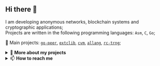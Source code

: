 ## Hi there 👋

I am developing anonymous networks, blockchain systems and cryptographic applications;<br/>
Projects are written in the following programming languages: `Asm`, `C`, `Go`;<br/>

🌱 Main projects: [`go-peer`](https://github.com/number571/go-peer), [`extclib`](https://github.com/number571/extclib), [`cvm`](https://github.com/number571/cvm), [`allang`](https://github.com/number571/allang), [`rc-trng`](https://github.com/number571/rc-trng);<br/>

<details>
  <summary> 💬 <b>More about my projects</b></summary>

### Text

#### Research articles

* Theory of the structure of hidden systems: [theory_of_the_structure_of_hidden_systems.pdf](https://github.com/number571/go-peer/blob/master/docs/theory_of_the_structure_of_hidden_systems.pdf);
* Monolithic cryptographic protocol: [monolithic_cryptographic_protocol.pdf](https://github.com/number571/go-peer/blob/master/docs/monolithic_cryptographic_protocol.pdf);
* Abstract anonymous networks: [abstract_anonymous_networks.pdf](https://github.com/number571/go-peer/blob/master/docs/abstract_anonymous_networks.pdf);

#### Manuals, books

* Blockchain node programming: [blockchain.pdf](https://github.com/number571/blockchain/blob/master/_example/blockchain.pdf);
* CLI and GUI for blockchain node: [interface.pdf](https://github.com/number571/blockchain/blob/master/_example/interface.pdf);
* Cryptography and Golang: [crypto_go.pdf](https://github.com/number571/Go/blob/master/Cryptography/crypto_go.pdf);
* Cryptography with Python: [crypto_python.pdf](https://github.com/number571/Python/blob/master/Cryptography/Book/crypto_python.pdf);
* The Haskell programming language: [lazy_haskell.pdf](https://github.com/number571/Haskell/blob/master/Book/lazy_haskell.pdf);

### Applictions

#### Hidden Lake
* Hidden Lake Service: [HLS](https://github.com/number571/go-peer/tree/master/cmd/hidden_lake/service); 
* Hidden Lake Messenger: [HLM](https://github.com/number571/go-peer/tree/master/cmd/hidden_lake/messenger);
* Hidden Lake Traffic: [HLT](https://github.com/number571/go-peer/tree/master/cmd/hidden_lake/traffic);
* Hidden Lake Adapters: [HLA](https://github.com/number571/go-peer/tree/master/cmd/hidden_lake/adapters);

#### Programming language
* Another LISP Language: [allang](https://github.com/number571/allang);
* C virtual machine: [cvm](https://github.com/number571/cvm);

#### Blockhain
* Blockchain kernel with PoU: [union-bc](https://github.com/number571/union-bc);
* Cryptocurrency from scratch: [blockchain](https://github.com/number571/blockchain);
* Tendermint with GOST cryptography: [tendermint](https://github.com/number571/tendermint);

#### Deprecated!
* Hidden Lake: [hidden-lake](https://github.com/number571/hidden-lake);
* Hidden Email Service: [hes](https://github.com/number571/hes);
* P2P connections in Tor: [peer-tor-peer](https://github.com/number571/peer-tor-peer);
* Web HTML parser: [web-parser](https://github.com/number571/web-parserr);
* Schedule generator for technical College: [schedule-generator](https://github.com/number571/schedule-generator);
* Abstract assembly language: [aasm](https://github.com/number571/aasm);

### Libraries

#### Golang
* Library go-peer: [go-peer](https://github.com/number571/go-peer);
* CryptoPro for Golang language: [go-cryptopro](https://github.com/number571/go-cryptopro);

#### C and ASM
* Extended C library: [extclib](https://github.com/number571/extclib);
* Little library for assembly language: [asmlib](https://github.com/number571/asmlib);

#### Deprecated!
* Cryptography C library: [c-crypto-lib](https://github.com/number571/c-crypto-lib);
* String C library: [c-string-lib](https://github.com/number571/c-string-lib);

### Templates

* Language Go: [Go](https://github.com/number571/Go);
* Language C: [C](https://github.com/number571/C);
* Language C++: [Cpp](https://github.com/number571/Cpp);
* Language Python: [Python](https://github.com/number571/Python);
* Language Haskell: [Haskell](https://github.com/number571/Haskell);
* Language LISP: [Lisp](https://github.com/number571/Lisp);
* Language Asm: [Asm](https://github.com/number571/Asm);

</details>

<details>
  <summary> 📫 <b>How to reach me</b></summary></br>

* Habr: [@Number571](https://habr.com/ru/users/Number571/posts/);
* Vkontakte: [@number571](https://vk.com/number571);
* Youtube: [@CryptFunIT](https://www.youtube.com/@CryptFunIT);

</details>

